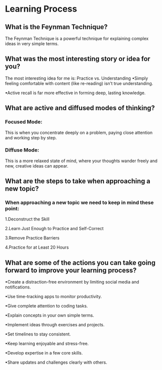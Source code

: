 # Learning Process
## What is the Feynman Technique?
The Feynman Technique is a powerful technique for explaining complex ideas in very simple terms.


## What was the most interesting story or idea for you?
The most interesting idea for me is:
Practice vs. Understanding
•Simply feeling comfortable with content (like re-reading) isn’t true understanding.

•Active recall is far more effective in forming deep, lasting knowledge.


## What are active and diffused modes of thinking?
### Focused Mode: 
This is when you concentrate deeply on a problem, paying close attention and working step by step.
### Diffuse Mode: 
This is a more relaxed state of mind, where your thoughts wander freely and new, creative ideas can appear.

## What are the steps to take when approaching a new topic? 
### When approaching a new topic we need to keep in mind these point:
1.Deconstruct the Skill

2.Learn Just Enough to Practice and Self-Correct

3.Remove Practice Barriers

4.Practice for at Least 20 Hours

## What are some of the actions you can take going forward to improve your learning process?
•Create a distraction-free environment by limiting social media and notifications.

•Use time-tracking apps to monitor productivity.

•Give complete attention to coding tasks.

•Explain concepts in your own simple terms.

•Implement ideas through exercises and projects.

•Set timelines to stay consistent.

•Keep learning enjoyable and stress-free.

•Develop expertise in a few core skills.

•Share updates and challenges clearly with others.


